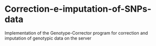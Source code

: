 # Correction-e-imputation-of-SNPs-data
Implementation of the Genotype-Corrector program for correction and imputation of genotypic data on the server
